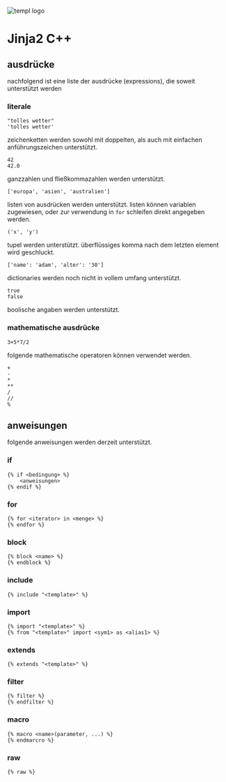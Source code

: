 ![templ logo](https://bitbucket.org/noobsaibot/templ/raw/a6fd032ee4f57703fa59cde6eaaefc44569d4b60/logo.png)
# Jinja2 C++

## ausdrücke

nachfolgend ist eine liste der ausdrücke (expressions), die soweit unterstützt werden

### literale

    "tolles wetter"
    'tolles wetter'

zeichenketten werden sowohl mit doppelten, als auch mit einfachen anführungszeichen unterstützt.

    42
    42.0

ganzzahlen und fließkommazahlen werden unterstützt.

    ['europa', 'asien', 'australien']

listen von ausdrücken werden unterstützt. listen können variablen zugewiesen, oder zur 
verwendung in `for` schleifen direkt angegeben werden.

    ('x', 'y')

tupel werden unterstützt. überflüssiges komma nach dem letzten element wird geschluckt.

    ['name': 'adam', 'alter': '30']

dictionaries werden noch nicht in vollem umfang unterstützt.

    true
    false

boolische angaben werden unterstützt.

### mathematische ausdrücke

    3+5*7/2

folgende mathematische operatoren können verwendet werden.

    +
    -
    *
    **
    /
    //
    %

## anweisungen

folgende anweisungen werden derzeit unterstützt.

### if

    {% if <bedingung> %}
        <anweisungen>
    {% endif %}

### for

    {% for <iterator> in <menge> %}
    {% endfor %}

### block

    {% block <name> %}
    {% endblock %}

### include

    {% include "<template>" %}

### import

    {% import "<template>" %}
    {% from "<template>" import <sym1> as <alias1> %}

### extends

    {% extends "<template>" %}

### filter

    {% filter %}
    {% endfilter %}

### macro

    {% macro <name>(parameter, ...) %}
    {% endmarcro %}

### raw

    {% raw %}
